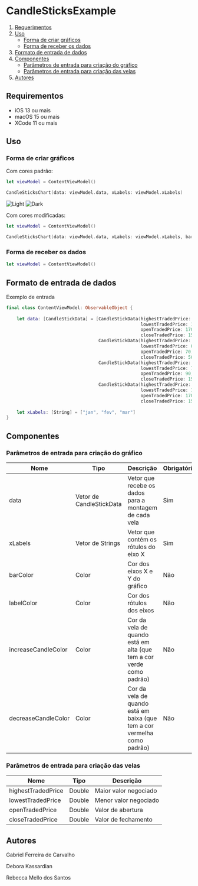 # CandleSticksExample

1. [Requerimentos](#requirementos)
2. [Uso](#uso)
    - [Forma de criar gráficos](#forma-de-criar-gráficos)
    - [Forma de receber os dados](#forma-de-receber-os-dados)
3. [Formato de entrada de dados](#formato-de-entrada-de-dados)
4. [Componentes](#componentes)
      - [Parâmetros de entrada para criação do gráfico](#parâmetros-de-entrada-para-criação-do-gráfico)
      - [Parâmetros de entrada para criação das velas](#parâmetros-de-entrada-para-criação-das-velas)
5. [Autores](#autores)

## Requirementos
- iOS 13 ou mais
- macOS 15 ou mais
- XCode 11 ou mais

## Uso
### Forma de criar gráficos
Com cores padrão:
```swift
let viewModel = ContentViewModel()

CandleSticksChart(data: viewModel.data, xLabels: viewModel.xLabels)
```
![Light](https://i.imgur.com/ETREg5N.jpg)
![Dark](https://i.imgur.com/CWMrI7Z.jpg)

Com cores modificadas:
```swift
let viewModel = ContentViewModel()

CandleSticksChart(data: viewModel.data, xLabels: viewModel.xLabels, barColor: .gray, labelColor: .gray, increaseCandleColor: .primary, decreaseCandleColor: .gray)
```

### Forma de receber os dados
```swift
let viewModel = ContentViewModel()
````

## Formato de entrada de dados
Exemplo de entrada
```swift
final class ContentViewModel: ObservableObject {
    
    let data: [CandleStickData] = [CandleStickData(highestTradedPrice: 200,
                                                   lowestTradedPrice: 100,
                                                   openTradedPrice: 170,
                                                   closeTradedPrice: 150),
                                   CandleStickData(highestTradedPrice: 100,
                                                   lowestTradedPrice: 0,
                                                   openTradedPrice: 70,
                                                   closeTradedPrice: 50),
                                   CandleStickData(highestTradedPrice: 150,
                                                   lowestTradedPrice: 70,
                                                   openTradedPrice: 90,
                                                   closeTradedPrice: 150),
                                   CandleStickData(highestTradedPrice: 200,
                                                   lowestTradedPrice: 100,
                                                   openTradedPrice: 170,
                                                   closeTradedPrice: 150)]
    
    let xLabels: [String] = ["jan", "fev", "mar"]
}
````
## Componentes
### Parâmetros de entrada para criação do gráfico
Nome | Tipo | Descrição | Obrigatório
------------ | ------------- | ------------- | -------------
data | Vetor de CandleStickData | Vetor que recebe os dados para a montagem de cada vela | Sim
xLabels | Vetor de Strings | Vetor que contém os rótulos do eixo X | Sim
barColor | Color | Cor dos eixos X e Y do gráfico | Não
labelColor | Color | Cor dos rótulos dos eixos | Não
increaseCandleColor | Color | Cor da vela de quando está em alta (que tem a cor verde como padrão) | Não
decreaseCandleColor | Color | Cor da vela de quando está em baixa (que tem a cor vermelha como padrão) | Não

### Parâmetros de entrada para criação das velas
Nome | Tipo | Descrição 
------------ | ------------- | ------------- 
highestTradedPrice | Double | Maior valor negociado
lowestTradedPrice | Double | Menor valor negociado
openTradedPrice | Double | Valor de abertura
closeTradedPrice | Double | Valor de fechamento

## Autores
Gabriel Ferreira de Carvalho 

Debora Kassardian

Rebecca Mello dos Santos
